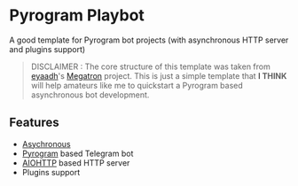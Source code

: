 # Pyrogram Playbot

A good template for Pyrogram bot projects (with asynchronous HTTP server and plugins support)

> DISCLAIMER : The core structure of this template was taken from [eyaadh](https://github.com/eyaadh)'s [Megatron](https://github.com/eyaadh/megadlbot_oss) project. This is just a simple template that **I THINK** will help amateurs like me to quickstart a Pyrogram based asynchronous bot development.

## Features

- [Asychronous](https://en.wikipedia.org/wiki/Asynchrony_(computer_programming))
- [Pyrogram](https://github.com/pyrogram/pyrogram) based Telegram bot
- [AIOHTTP](https://github.com/aio-libs/aiohttp) based HTTP server
- Plugins support
